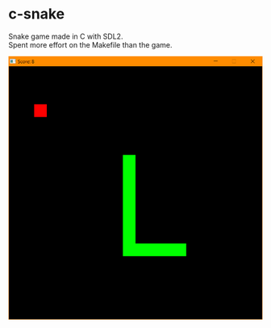 # c-snake

Snake game made in C with SDL2.  
Spent more effort on the Makefile than the game.  

![img/snake.png](img/snake.png)  
